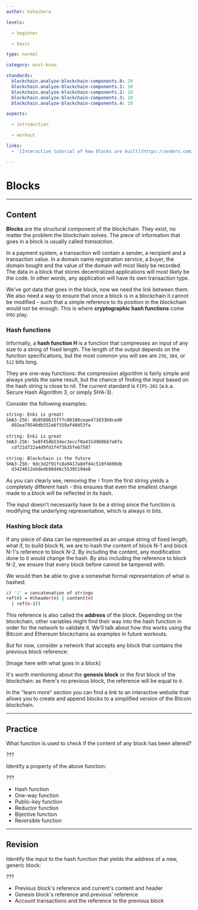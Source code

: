 ```yaml
---
author: mihaiberq

levels:

  - beginner

  - basic

type: normal

category: must-know

standards:
  blockchain.analyze-blockchain-components.0: 20
  blockchain.analyze-blockchain-components.1: 10
  blockchain.analyze-blockchain-components.2: 10
  blockchain.analyze-blockchain-components.3: 10
  blockchain.analyze-blockchain-components.4: 20

aspects:

  - introduction

  - workout

links:
  - '[Interactive tutorial of how blocks are built](https://anders.com/blockchain/)'

---
```

# Blocks

---
## Content

**Blocks** are the structural component of the blockchain. They exist, no matter the problem the blockchain solves. The piece of information that goes in a block is usually called *transaction*.
             	
In a payment system, a transaction will contain a sender, a recipient and a transaction value. In a domain name registration service, a buyer, the domain bought and the value of the domain will most likely be recorded. The data in a block that stores decentralized applications will most likely be the code. In other words, any application will have its own transaction type.
             	
We've got data that goes in the block, now we need the link between them. We also need a way to ensure that once a block is in a blockchain it cannot be modified - such that a simple reference to its position in the blockchain would not be enough. This is where **cryptographic hash functions** come into play.
             	
### Hash functions
             	
Informally, a **hash function H** is a function that compresses an input of any size to a string of fixed length. The length of the output depends on the function specifications, but the most common you will see are `256`, `384`, or `512` bits long.
             	
They are one-way functions: the compression algorithm is fairly simple and always yields the same result, but the chance of finding the input based on the hash string is close to nil. The current standard is `FIPS-202` (a.k.a. Secure Hash Algorithm 3, or simply SHA-3).
             	
Consider the following examples:
             	
```bash
string: Enki is great!
SHA3-256: 8b9580615ff7c00180ceae471033b8ced0
  092ea79540db552e6f559af40d53fa
             	
string: Enki is great
SHA3-256: 5e8f454b534ec3eccf0a431d960b67a07a
  cdf21d722a4d9fd1f4f3b35fe67507
             	
string: Blockchain is the future
SHA3-256: 9dc3d2f91fc8a9417a8dfd4c510f4690db
  d3424012ebdedb98d46c55395194e8
```
             	
As you can clearly see, removing the `!` from the first string yields a completely different hash - this ensures that even the smallest change made to a block will be reflected in its hash.
             	
The input doesn't necessarily have to be a string since the function is modifying the underlying representation, which is always in bits.
             	
### Hashing block data
             	
If any piece of data can be represented as an unique string of fixed length, what if, to build block N, we are to hash the content of block N-1 and block N-1's reference to block N-2. By including the content, any modification done to it would change the hash. By also including the reference to block N-2, we ensure that every block before cannot be tampered with.
             	
We would then be able to give a somewhat formal representation of what is hashed:
             	
```bash
// '|' = concatenation of strings
ref(n) = H(header(n) | content(n)
  | ref(n-1))
```
             	
This reference is also called the **address** of the block. Depending on the blockchain, other variables might find their way into the hash function in order for the network to validate it. We'll talk about how this works using the Bitcoin and Ethereum blockchains as examples in future workouts.
             	
But for now, consider a network that accepts any block that contains the previous block reference:
                 
[Image here with what goes in a block]
             	
It's worth mentioning about the **genesis block** or the first block of the blockchain: as there's no previous block, the reference will be equal to `0`.
             	
In the "learn more" section you can find a link to an interactive website that allows you to create and append blocks to a simplified version of the Bitcoin blockchain.


---
## Practice

What function is used to check if the content of any block has been altered?
             	
???
             	
Identify a property of the above function:
             	
???
             	
* Hash function
* One-way function
* Public-key function
* Reductor function
* Bijective function
* Reversible function

---
## Revision

Identify the input to the hash function that yields the address of a new, generic block:
             	
???
             	
* Previous block's reference and current's content and header
* Genesis block's reference and previous' reference
* Account transactions and the reference to the previous block

